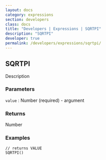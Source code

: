```yaml
---
layout: docs
category: expressions
section: developers
class: docs
title: "Developers | Expressions | SQRTPI"
description: "SQRTPI"
developer: true
permalink: /developers/expressions/sqrtpi/
---
```


## SQRTPI

Description

### Parameters
`value` : Number (required) - argument

### Returns
Number

### Examples
```
// returns VALUE
SQRTPI()
```